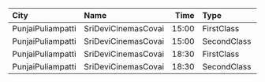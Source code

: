 | City              | Name                |  Time | Type        | Price | Capacity | Booked |
| :---------------- | :------------------ | ----: | :---------- | ----: | -------: | -----: |
| PunjaiPuliampatti | SriDeviCinemasCovai | 15:00 | FirstClass  |  100₹ |      156 |     77 |
| PunjaiPuliampatti | SriDeviCinemasCovai | 15:00 | SecondClass |  100₹ |       15 |      7 |
| PunjaiPuliampatti | SriDeviCinemasCovai | 18:30 | FirstClass  |  100₹ |      156 |     77 |
| PunjaiPuliampatti | SriDeviCinemasCovai | 18:30 | SecondClass |  100₹ |       15 |      7 |